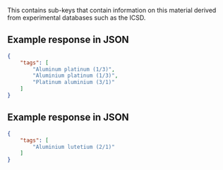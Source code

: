 This contains sub-keys that contain information on this material derived from experimental databases such as the ICSD.







## Example response in JSON

```json
{
    "tags": [
        "Aluminum platinum (1/3)", 
        "Aluminium platinum (1/3)", 
        "Platinum aluminium (3/1)"
    ]
}
```

## Example response in JSON

```json
{
    "tags": [
        "Aluminium lutetium (2/1)"
    ]
}
```

